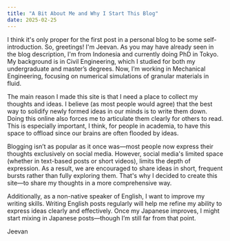 ```yaml
---
title: "A Bit About Me and Why I Start This Blog"
date: 2025-02-25
---
```


I think it's only proper for the first post in a personal blog to be some self-introduction. So, greetings! I'm Jeevan. As you may have already seen in the blog description, I'm from Indonesia and currently doing PhD in Tokyo. My background is in Civil Engineering, which I studied for both my undergraduate and master’s degrees. Now, I’m working in Mechanical Engineering, focusing on numerical simulations of granular materials in fluid.

The main reason I made this site is that I need a place to collect my thoughts and ideas. I believe (as most people would agree) that the best way to solidify newly formed ideas in our minds is to write them down. Doing this online also forces me to articulate them clearly for others to read. This is especially important, I think, for people in academia, to have this space to offload since our brains are often flooded by ideas.

Blogging isn’t as popular as it once was—most people now express their thoughts exclusively on social media. However, social media's limited space (whether in text-based posts or short videos), limits the depth of expression. As a result, we are encouraged to share ideas in short, frequent bursts rather than fully exploring them. That's why I decided to create this site—to share my thoughts in a more comprehensive way.

Additionally, as a non-native speaker of English, I want to improve my writing skills. Writing English posts regularly will help me refine my ability to express ideas clearly and effectively. Once my Japanese improves, I might start mixing in Japanese posts—though I’m still far from that point.

Jeevan
